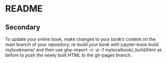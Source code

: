 # README

## Secondary
To update your online book, make changes to your book’s content on the main branch of your repository, re-build your book with jupyter-book build mybookname/ and then use ghp-import -n -p -f mylocalbook/_build/html as before to push the newly built HTML to the gh-pages branch.




```{bibliography}
```